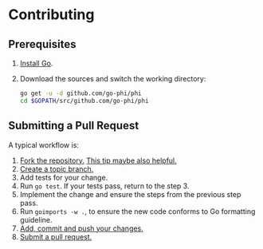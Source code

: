 # Contributing

## Prerequisites

1. [Install Go][go-install].
2. Download the sources and switch the working directory:

    ```bash
    go get -u -d github.com/go-phi/phi
    cd $GOPATH/src/github.com/go-phi/phi
    ```

## Submitting a Pull Request

A typical workflow is:

1. [Fork the repository.][fork] [This tip maybe also helpful.][go-fork-tip]
2. [Create a topic branch.][branch]
3. Add tests for your change.
4. Run `go test`. If your tests pass, return to the step 3.
5. Implement the change and ensure the steps from the previous step pass.
6. Run `goimports -w .`, to ensure the new code conforms to Go formatting guideline.
7. [Add, commit and push your changes.][git-help]
8. [Submit a pull request.][pull-req]

[go-install]: https://golang.org/doc/install
[go-fork-tip]: http://blog.campoy.cat/2014/03/github-and-go-forking-pull-requests-and.html
[fork]: https://help.github.com/articles/fork-a-repo
[branch]: http://learn.github.com/p/branphing.html
[git-help]: https://guides.github.com
[pull-req]: https://help.github.com/articles/using-pull-requests
